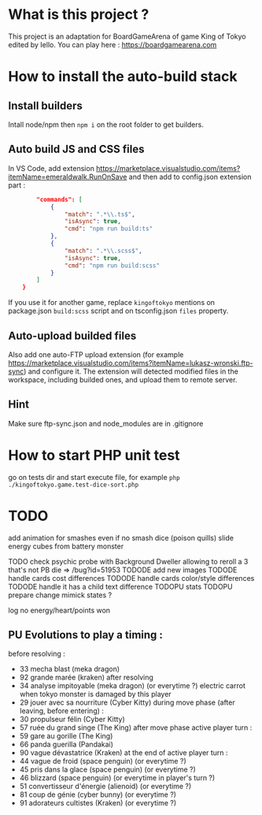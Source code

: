# What is this project ? 
This project is an adaptation for BoardGameArena of game King of Tokyo edited by Iello.
You can play here : https://boardgamearena.com

# How to install the auto-build stack

## Install builders
Intall node/npm then `npm i` on the root folder to get builders.

## Auto build JS and CSS files
In VS Code, add extension https://marketplace.visualstudio.com/items?itemName=emeraldwalk.RunOnSave and then add to config.json extension part :
```json
        "commands": [
            {
                "match": ".*\\.ts$",
                "isAsync": true,
                "cmd": "npm run build:ts"
            },
            {
                "match": ".*\\.scss$",
                "isAsync": true,
                "cmd": "npm run build:scss"
            }
        ]
    }
```
If you use it for another game, replace `kingoftokyo` mentions on package.json `build:scss` script and on tsconfig.json `files` property.

## Auto-upload builded files
Also add one auto-FTP upload extension (for example https://marketplace.visualstudio.com/items?itemName=lukasz-wronski.ftp-sync) and configure it. The extension will detected modified files in the workspace, including builded ones, and upload them to remote server.

## Hint
Make sure ftp-sync.json and node_modules are in .gitignore

# How to start PHP unit test
go on tests dir and start execute file, for example `php ./kingoftokyo.game.test-dice-sort.php`

# TODO
add animation for smashes even if no smash dice (poison quills)
slide energy cubes from battery monster

TODO check psychic probe with Background Dweller allowing to reroll a 3 that's not PB die => /bug?id=51953
TODODE add new images
TODODE handle cards cost differences
TODODE handle cards color/style differences
TODODE handle it has a child text difference
TODOPU stats
TODOPU prepare change mimick states ?

log no energy/heart/points won

## PU Evolutions to play a timing :
before resolving :
 - 33 mecha blast (meka dragon)
 - 92 grande marée (kraken)
after resolving
 - 34 analyse impitoyable (meka dragon) (or everytime ?)
 electric carrot
when tokyo monster is damaged by this player
 - 29 jouer avec sa nourriture (Cyber Kitty)
during move phase (after leaving, before entering) :
 - 30 propulseur félin (Cyber Kitty)
 - 57 ruée du grand singe (The King)
after move phase active player turn :
 - 59 gare au gorille (The King)
 - 66 panda guerilla (Pandakai)
 - 90 vague dévastatrice (Kraken)
at the end of active player turn :
 - 44 vague de froid (space penguin) (or everytime ?)
 - 45 pris dans la glace (space penguin) (or everytime ?)
 - 46 blizzard (space penguin) (or everytime in player's turn ?)
 - 51 convertisseur d'énergie (alienoid) (or everytime ?)
 - 81 coup de génie (cyber bunny) (or everytime ?)
 - 91 adorateurs cultistes (Kraken) (or everytime ?)
